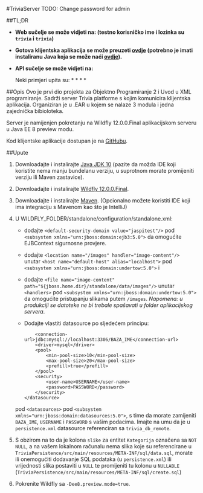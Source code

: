 #TriviaServer
TODO: Change password for admin


##TL;DR
* **Web sučelje se može vidjeti na:  (testno korisničko ime i lozinka su `trivia` i `trivia`)**

* **Gotova klijentska aplikacija se može preuzeti [ovdje]() (potrebno je imati instaliranu Java koja se može naći [ovdje](https://java.com/en/download/)).**

* **API sučelje se može vidjeti na:**

    Neki primjeri upita su:
    *
    *
    *
    *

##Opis
Ovo je prvi dio projekta za Objektno Programiranje 2 i Uvod u XML programiranje.
Sadrži server Trivia platforme s kojim komunicira klijentska aplikacija. Organiziran je u .EAR u kojem se nalaze 3 modula i jedna zajednička bibioloteka.

Server je namijenjen pokretanju na Wildfly 12.0.0.Final aplikacijskom serveru u Java EE 8 preview modu.

Kod klijentske aplikacije dostupan je na [GitHubu](https://github.com/Internecivus/TriviaClient).




##Upute
1. Downloadajte i instalirajte [Java JDK 10](http://www.oracle.com/technetwork/java/javase/downloads/jdk10-downloads-4416644.html)
(pazite da možda IDE koji koristite nema manju bundelanu verziju, u suprotnom morate promijeniti verziju ili Maven zastavice).

1. Downloadajte i instalirajte [Wildfly 12.0.0.Final](http://wildfly.org).

2. Downloadajte i instalirajte [Maven](https://maven.apache.org). (Opcionalno možete koristiti IDE koji ima integraciju s Mavenom kao što je IntelliJ)

3. U WILDFLY_FOLDER/standalone/configuration/standalone.xml:
    
    * dodajte `<default-security-domain value="jaspitest"/>` pod `<subsystem xmlns="urn:jboss:domain:ejb3:5.0">` da omogućite EJBContext sigurnosne provjere.
    
    * dodajte `<location name="/images" handler="image-content"/>`
    unutar `<host name="default-host" alias="localhost">` pod `<subsystem xmlns="urn:jboss:domain:undertow:5.0">`
    i
    * dodajte `<file name="image-content" path="${jboss.home.dir}/standalone/data/images"/>`
    unutar `<handlers>` pod `<subsystem xmlns="urn:jboss:domain:undertow:5.0">`
    da omogućite pristupanju slikama putem `/images`. *Napomena: u produkciji se datoteke ne bi trebale spašavati u folder aplikacijskog servera*.
    * Dodajte vlastiti datasource po sljedećem principu:
        ```<datasource jndi-name="java:jboss/datasources/trivia_db_remote pool-name="trivia_db_local">
            <connection-url>jdbc:mysql://localhost:3306/BAZA_IME</connection-url>
            <driver>mysql</driver>
            <pool>
                <min-pool-size>10</min-pool-size>
                <max-pool-size>20</max-pool-size>
                <prefill>true</prefill>
            </pool>
            <security>
                <user-name>USERNAME</user-name>
                <password>PASSWORD</password>
            </security>
        </datasource>
    pod `<datasources>` pod `<subsystem xmlns="urn:jboss:domain:datasources:5.0">`, s time da morate zamijeniti `BAZA_IME`, `USERNAME` i `PASSWORD` s vašim podacima.
    Imajte na umu da je u `persistence.xml` datasource referenciran sa `trivia_db_remote`.

4. S obzirom na to da je kolona `slike` za entitet `Kategorija` označena sa `NOT NULL`, a na vašem lokalnom računalu nema slika koje su referencirane u `TriviaPersistence/src/main/resources/META-INF/sql/data.sql`, morate ili onemogućiti dodavanje SQL podataka (u `persistence.xml`) ili vrijednosti slika postaviti u `NULL` te promijeniti tu kolonu u `NULLABLE` (`TriviaPersistence/src/main/resources/META-INF/sql/create.sql`)

5. Pokrenite Wildfly sa `-Dee8.preview.mode=true`.




